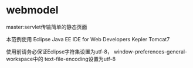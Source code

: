 webmodel
========
<p>master:servlet传输简单的静态页面</p>
本范例使用
Eclipse Java EE IDE for Web Developers Kepler
Tomcat7

使用前请务必保证Eclipse字符集设置为utf-8，
window-preferences-general-workspace中的
text-file-encoding设置为utf-8
